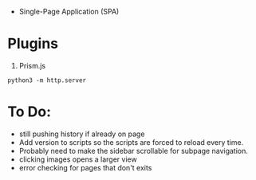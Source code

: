 - Single-Page Application (SPA)

# Plugins
1. Prism.js

```
python3 -m http.server
```

# To Do:
- still pushing history if already on page
- Add version to scripts so the scripts are forced to reload every time.
- Probably need to make the sidebar scrollable for subpage navigation.
- clicking images opens a larger view
- error checking for pages that don't exits